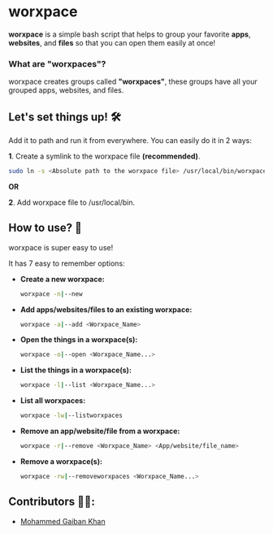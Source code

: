 # worxpace

**worxpace** is a simple bash script that helps to group your favorite **apps**, **websites**, and **files** so that you can open them easily at once!

### What are **"worxpaces"**?

worxpace creates groups called **"worxpaces"**, these groups have all your grouped apps, websites, and files.

## Let's set things up! 🛠

Add it to path and run it from everywhere. You can easily do it in 2 ways:

**1**. Create a symlink to the worxpace file **(recommended)**.
```bash
sudo ln -s <Absolute path to the worxpace file> /usr/local/bin/worxpace
```
**OR**

**2**. Add worxpace file to /usr/local/bin.

## How to use? 🤔

worxpace is super easy to use!

It has 7 easy to remember options:

- **Create a new worxpace:**
   ```bash
   worxpace -n|--new
   ```

- **Add apps/websites/files to an existing worxpace:**
   ```bash
   worxpace -a|--add <Worxpace_Name>
   ```

- **Open the things in a worxpace(s):**
   ```bash
   worxpace -o|--open <Worxpace_Name...>
   ```

- **List the things in a worxpace(s):**
   ```bash
   worxpace -l|--list <Worxpace_Name...>
   ```

- **List all worxpaces:**
   ```bash
   worxpace -lw|--listworxpaces
   ```

-  **Remove an app/website/file from a worxpace:**
   ```bash
   worxpace -r|--remove <Worxpace_Name> <App/website/file_name>
   ```

- **Remove a worxpace(s):**
   ```bash
   worxpace -rw|--removeworxpaces <Worxpace_Name...> 
   ```

## Contributors 👨‍💻:

- [Mohammed Gaiban Khan](https://github.com/Gaiban-Khan)
